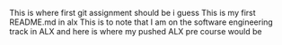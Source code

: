 This is where first git assignment should be i guess
This is my first README.md in alx This is to note that I am on the software engineering track in ALX and here is where my pushed ALX pre course would be
